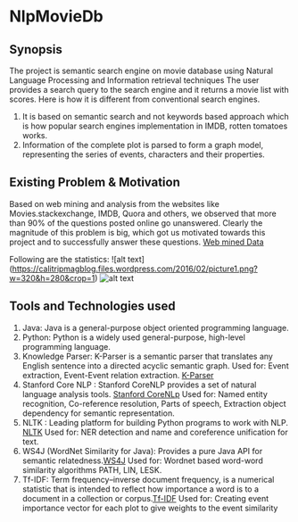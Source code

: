 # NlpMovieDb

## Synopsis
The project is semantic search engine on movie database using Natural Language Processing and Information retrieval techniques
The user provides a search query to the search engine and it returns a movie list with scores.
Here is how it is different from conventional search engines.  
1. It is based on semantic search and not keywords based approach which is how popular search engines implementation in IMDB, rotten tomatoes works.  
2. Information of the complete plot is parsed to form a graph model, representing the series of events, characters and their properties.


## Existing Problem & Motivation
Based on web mining and analysis from the websites like Movies.stackexchange, IMDB, Quora and others, we observed that more
than 90% of the questions posted online go unanswered. Clearly the magnitude of this problem is big, which got us motivated
towards this project and to successfully answer these questions. 
[Web mined Data](https://drive.google.com/file/d/0B1Lohn8B06JHUXhYT1h2MzhlRXJkR0t5UUdCcnpqMzF3WEMw/view?usp=sharing)

Following are the statistics:
![alt text] (https://calitripmagblog.files.wordpress.com/2016/02/picture1.png?w=320&h=280&crop=1)
![alt text](https://calitripmagblog.files.wordpress.com/2016/02/picture2.png?w=332&h=280&crop=1)

## Tools and Technologies used
1. Java: Java is a general-purpose object oriented programming language.
2. Python: Python is a widely used general-purpose, high-level programming language.
3. Knowledge Parser: K-Parser is a semantic parser that translates any English sentence into a directed acyclic semantic graph.
Used for: Event extraction, Event-Event relation extraction. [K-Parser](http://bioai8core.fulton.asu.edu/kparser/about.jsp)
4. Stanford Core NLP : Stanford CoreNLP provides a set of natural language analysis tools. [Stanford CoreNLp](http://stanfordnlp.github.io/CoreNLP/) 
Used for: Named entity recognition, Co-reference resolution, Parts of speech, Extraction object dependency for semantic representation. 
5. NLTK : Leading platform for building Python programs to work with NLP. [NLTK](http://www.nltk.org/) 
Used for: NER detection and name and coreference unification for text.
6. WS4J (WordNet Similarity for Java): Provides a pure Java API for semantic relatedness.[WS4J](https://code.google.com/archive/p/ws4j/) 
Used for: Wordnet based word-word similarity algorithms PATH, LIN, LESK.
7. Tf-IDF: Term frequency–inverse document frequency, is a numerical statistic that is intended to reflect how importance a word is to a document in a collection or corpus.[Tf-IDF](https://en.wikipedia.org/wiki/Tf%E2%80%93idf)
Used for: Creating event importance vector for each plot to give weights to the event similarity






